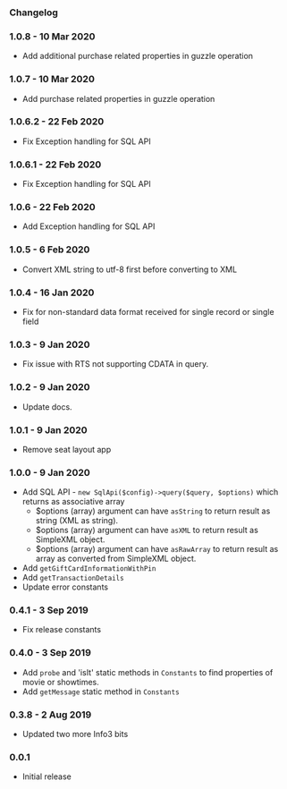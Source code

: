 ### Changelog

### 1.0.8 - 10 Mar 2020
- Add additional purchase related properties in guzzle operation 

### 1.0.7 - 10 Mar 2020
- Add purchase related properties in guzzle operation 

### 1.0.6.2 - 22 Feb 2020
- Fix Exception handling for SQL API 

### 1.0.6.1 - 22 Feb 2020
- Fix Exception handling for SQL API 

### 1.0.6 - 22 Feb 2020
- Add Exception handling for SQL API 

### 1.0.5 - 6 Feb 2020
- Convert XML string to utf-8 first before converting to XML 

### 1.0.4 - 16 Jan 2020
- Fix for non-standard data format received for single record or single field

### 1.0.3 - 9 Jan 2020
- Fix issue with RTS not supporting CDATA in query.

### 1.0.2 - 9 Jan 2020
- Update docs.

### 1.0.1 - 9 Jan 2020
- Remove seat layout app

### 1.0.0 - 9 Jan 2020
- Add SQL API - `new SqlApi($config)->query($query, $options)` which returns as associative array   
    - $options (array) argument can have  `asString` to return result as string (XML as string).
    - $options (array) argument can have  `asXML` to return result as SimpleXML object.
    - $options (array) argument can have  `asRawArray` to return result as array as converted from SimpleXML object.
- Add `getGiftCardInformationWithPin`
- Add `getTransactionDetails`
- Update error constants  
  
### 0.4.1 - 3 Sep 2019
- Fix release constants

### 0.4.0 - 3 Sep 2019
- Add `probe` and 'isIt' static methods in `Constants` to find properties of movie or showtimes.
- Add `getMessage` static method in `Constants`

### 0.3.8 - 2 Aug 2019
- Updated two more Info3 bits  

### 0.0.1
- Initial release 
